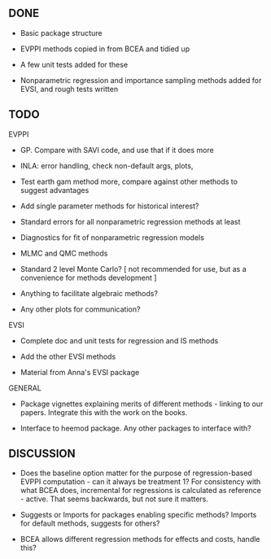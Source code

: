 ## DONE

* Basic package structure

* EVPPI methods copied in from BCEA and tidied up

* A few unit tests added for these 

* Nonparametric regression and importance sampling methods added for EVSI, and rough tests written


## TODO

EVPPI

* GP.  Compare with SAVI code, and use that if it does more 

* INLA: error handling, check non-default args, plots, 

* Test earth gam method more, compare against other methods to suggest advantages 

* Add single parameter methods for historical interest? 

* Standard errors for all nonparametric regression methods at least 

* Diagnostics for fit of nonparametric regression models 

* MLMC and QMC methods

* Standard 2 level Monte Carlo? [ not recommended for use, but as a convenience for methods development ] 

* Anything to facilitate algebraic methods?

* Any other plots for communication?

EVSI 

* Complete doc and unit tests for regression and IS methods 

* Add the other EVSI methods 

* Material from Anna's EVSI package 

GENERAL

* Package vignettes explaining merits of different methods - linking to our papers.  Integrate this with the work on the books. 

* Interface to heemod package.  Any other packages to interface with? 


## DISCUSSION 

* Does the baseline option matter for the purpose of regression-based EVPPI computation - can it always be treatment 1?   For consistency with what BCEA does, incremental for regressions is calculated as reference - active.  That seems backwards, but not sure it matters.

* Suggests or Imports for packages enabling specific methods?   Imports for default methods, suggests for others? 

* BCEA allows different regression methods for effects and costs, handle this? 
